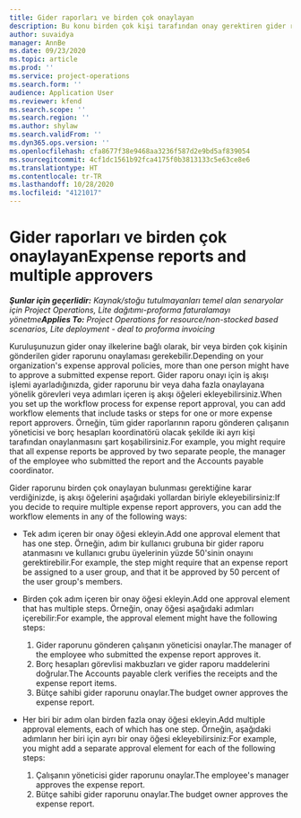 ```yaml
---
title: Gider raporları ve birden çok onaylayan
description: Bu konu birden çok kişi tarafından onay gerektiren gider raporları hakkında bilgi sağlar.
author: suvaidya
manager: AnnBe
ms.date: 09/23/2020
ms.topic: article
ms.prod: ''
ms.service: project-operations
ms.search.form: ''
audience: Application User
ms.reviewer: kfend
ms.search.scope: ''
ms.search.region: ''
ms.author: shylaw
ms.search.validFrom: ''
ms.dyn365.ops.version: ''
ms.openlocfilehash: cfa8677f38e9468aa3236f587d2e9bd5af839054
ms.sourcegitcommit: 4cf1dc1561b92fca4175f0b3813133c5e63ce8e6
ms.translationtype: HT
ms.contentlocale: tr-TR
ms.lasthandoff: 10/28/2020
ms.locfileid: "4121017"
---
```

# <a name="expense-reports-and-multiple-approvers"></a><span data-ttu-id="16108-103">Gider raporları ve birden çok onaylayan</span><span class="sxs-lookup"><span data-stu-id="16108-103">Expense reports and multiple approvers</span></span>

<span data-ttu-id="16108-104">_**Şunlar için geçerlidir:** Kaynak/stoğu tutulmayanları temel alan senaryolar için Project Operations, Lite dağıtımı-proforma faturalamayı yönetme_</span><span class="sxs-lookup"><span data-stu-id="16108-104">_**Applies To:** Project Operations for resource/non-stocked based scenarios, Lite deployment - deal to proforma invoicing_</span></span>

<span data-ttu-id="16108-105">Kuruluşunuzun gider onay ilkelerine bağlı olarak, bir veya birden çok kişinin gönderilen gider raporunu onaylaması gerekebilir.</span><span class="sxs-lookup"><span data-stu-id="16108-105">Depending on your organization's expense approval policies, more than one person might have to approve a submitted expense report.</span></span> <span data-ttu-id="16108-106">Gider raporu onayı için iş akışı işlemi ayarladığınızda, gider raporunu bir veya daha fazla onaylayana yönelik görevleri veya adımları içeren iş akışı öğeleri ekleyebilirsiniz.</span><span class="sxs-lookup"><span data-stu-id="16108-106">When you set up the workflow process for expense report approval, you can add workflow elements that include tasks or steps for one or more expense report approvers.</span></span> <span data-ttu-id="16108-107">Örneğin, tüm gider raporlarının raporu gönderen çalışanın yöneticisi ve borç hesapları koordinatörü olacak şekilde iki ayrı kişi tarafından onaylanmasını şart koşabilirsiniz.</span><span class="sxs-lookup"><span data-stu-id="16108-107">For example, you might require that all expense reports be approved by two separate people, the manager of the employee who submitted the report and the Accounts payable coordinator.</span></span>

<span data-ttu-id="16108-108">Gider raporunu birden çok onaylayan bulunması gerektiğine karar verdiğinizde, iş akışı öğelerini aşağıdaki yollardan biriyle ekleyebilirsiniz:</span><span class="sxs-lookup"><span data-stu-id="16108-108">If you decide to require multiple expense report approvers, you can add the workflow elements in any of the following ways:</span></span>

- <span data-ttu-id="16108-109">Tek adım içeren bir onay öğesi ekleyin.</span><span class="sxs-lookup"><span data-stu-id="16108-109">Add one approval element that has one step.</span></span> <span data-ttu-id="16108-110">Örneğin, adım bir kullanıcı grubuna bir gider raporu atanmasını ve kullanıcı grubu üyelerinin yüzde 50'sinin onayını gerektirebilir.</span><span class="sxs-lookup"><span data-stu-id="16108-110">For example, the step might require that an expense report be assigned to a user group, and that it be approved by 50 percent of the user group's members.</span></span>
- <span data-ttu-id="16108-111">Birden çok adım içeren bir onay öğesi ekleyin.</span><span class="sxs-lookup"><span data-stu-id="16108-111">Add one approval element that has multiple steps.</span></span> <span data-ttu-id="16108-112">Örneğin, onay öğesi aşağıdaki adımları içerebilir:</span><span class="sxs-lookup"><span data-stu-id="16108-112">For example, the approval element might have the following steps:</span></span>

    1. <span data-ttu-id="16108-113">Gider raporunu gönderen çalışanın yöneticisi onaylar.</span><span class="sxs-lookup"><span data-stu-id="16108-113">The manager of the employee who submitted the expense report approves it.</span></span>
    2. <span data-ttu-id="16108-114">Borç hesapları görevlisi makbuzları ve gider raporu maddelerini doğrular.</span><span class="sxs-lookup"><span data-stu-id="16108-114">The Accounts payable clerk verifies the receipts and the expense report items.</span></span>
    3. <span data-ttu-id="16108-115">Bütçe sahibi gider raporunu onaylar.</span><span class="sxs-lookup"><span data-stu-id="16108-115">The budget owner approves the expense report.</span></span>

- <span data-ttu-id="16108-116">Her biri bir adım olan birden fazla onay öğesi ekleyin.</span><span class="sxs-lookup"><span data-stu-id="16108-116">Add multiple approval elements, each of which has one step.</span></span> <span data-ttu-id="16108-117">Örneğin, aşağıdaki adımların her biri için ayrı bir onay öğesi ekleyebilirsiniz:</span><span class="sxs-lookup"><span data-stu-id="16108-117">For example, you might add a separate approval element for each of the following steps:</span></span>

    1. <span data-ttu-id="16108-118">Çalışanın yöneticisi gider raporunu onaylar.</span><span class="sxs-lookup"><span data-stu-id="16108-118">The employee's manager approves the expense report.</span></span>
    2. <span data-ttu-id="16108-119">Bütçe sahibi gider raporunu onaylar.</span><span class="sxs-lookup"><span data-stu-id="16108-119">The budget owner approves the expense report.</span></span>
